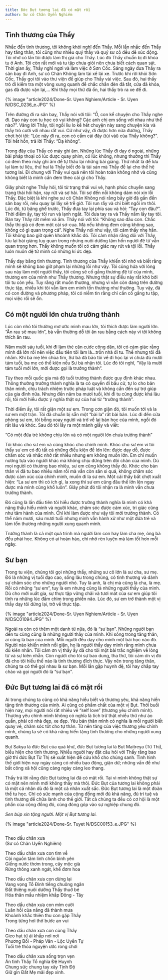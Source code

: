 ```yaml
---
title: Đức Bụt tương lai đã có mặt rồi
author: Sư cô Chân Uyển Nghiêm
---
```


## Tình thương của Thầy

Nhắc đến tình thương, tôi không khỏi nghĩ đến Thầy. Mỗi lần nhắc đến Thầy hay tăng thân, tôi cũng như nhiều quý thầy và quý sư cô đều dễ xúc động. Tôi nhớ có lần tôi được làm thị giả cho Thầy. Lúc đó Thầy chuẩn bị đi khóa tu ở Anh. Tôi còn rất mới và tu tập chưa giỏi nên chưa biết cách quan sát. Thời gian ấy, Thầy nghỉ ngơi và làm việc ở Sơn Cốc. Sáng ngày đưa Thầy ra sân bay đi Anh, sư cô Chân Không làm tài xế lái xe. Trước khi rời khỏi Sơn Cốc, Thầy gọi tôi vào thư viện để giúp cho Thầy vài việc. Sau đó, hai thầy trò đi kiểm tra một vòng xung quanh để chắc chắn đèn đã tắt, cửa đã khóa, gas đã được vặn lại,… Khi thấy mọi thứ đã ổn, hai thầy trò ra xe để đi.

{% image "article2024/Done-Sr. Uyen Nghiem/Article - Sr. Uyen N/DSC_0236_e.JPG" %}

<!-- {% image "article2024/Done-Sr. Uyen Nghiem/Poem-Sr. Uyen N/L1004967.jpg" %}
{% image "article2024/Done-Sr. Uyen Nghiem/Poem-Sr. Uyen N/con duy tri dia xuc.JPG" %}
{% image "article2024/Done-Sr. Uyen Nghiem/Poem-Sr. Uyen N/L1004533.JPG" %} -->

Trên đường đi ra sân bay, Thầy nói với tôi: “Ồ, con kể chuyện cho Thầy nghe đi. Dạo này con tu học có vui không? Các anh chị em sống với nhau như thế nào?”. Vâng lời Thầy, tôi ngồi líu lo kể hết chuyện này sang chuyện kia và thầy trò cười với nhau rất vui. Cứ như vậy, đi được hơn nửa đường, Thầy chợt hỏi tôi: “Lúc nãy đi ra, con có cầm cái đãy (túi vải) của Thầy không?”. Tôi hết hồn, trả lời Thầy: “Dạ không”.

Trong đãy của Thầy có máy ghi âm. Những lúc Thầy đi dạy ở ngoài, những bài pháp thoại có lúc được quay phim, có lúc không, nhưng thường thì Thầy có đem theo máy ghi âm để tự thâu lại những bài giảng. Thứ nhất là để lưu lại làm tư liệu, thứ hai là Thầy biết đó là tài sản mà Thầy để lại cho thế hệ tương lai. Đi chung với Thầy vui quá nên tôi hoàn toàn không nhớ và cũng không biết là mình cần đem theo cái gì cho Thầy.

Giây phút nghe Thầy hỏi, tôi từ trạng thái vui vẻ, hạnh phúc chuyển sang trạng thái hối hận, ray rứt và sợ hãi. Tôi sợ đến nỗi không dám nói xin lỗi Thầy. Đặc biệt là khi nghe sư cô Chân Không nói rằng bây giờ đã gần đến sân bay rồi, nếu quay lại lấy sẽ trễ giờ. Tôi run rẩy và chỉ biết ngồi im thôi. Lúc đó, từ băng ghế trước, Thầy đưa tay lại phía sau và hỏi: “Tay con đâu?”. Thời điểm ấy, tay tôi run và lạnh ngắt. Tôi đưa tay ra và Thầy nắm lấy tay tôi. Bàn tay Thầy rất mềm và ấm. Thầy nói với tôi: “Không sao đâu con. Chắc thầy thị giả có đem một cái sơ-cua. Mà nếu không đem cũng không sao, không có gì quan trọng cả”. Nghe Thầy nói như vậy, tôi cảm thấy nhẹ hẳn. Tôi không bao giờ quên khoảnh khắc đó. Tôi cảm nhận rằng đối với Thầy, lưu lại bài giảng tuy quan trọng nhưng nuôi dưỡng tâm hồn người đệ tử vẫn quan trọng hơn. Thầy không muốn tôi có cảm giác ray rứt và tội lỗi. Thầy luôn muốn đệ tử mình có những kí ức đẹp.

Thầy dạy bằng tình thương. Tình thương của Thầy khiến tôi nhớ và biết rằng mình sẽ không bao giờ phạm lại những lỗi như vậy. Tôi cũng hứa với lòng sau này làm một người thầy, tôi cũng sẽ cố gắng thương đệ tử của mình, thương em của mình như Thầy thương. Nhưng thật sự điều này rất khó bởi tôi tu còn yếu. Tuy rằng rất muốn thương, nhưng vì vẫn còn đang trên đường thực tập, nhiều khi tôi vẫn làm em mình tổn thương như thường. Tuy vậy, đã có con đường và phương pháp, tôi có niềm tin rằng chỉ cần cố gắng tu tập, mọi việc rồi sẽ ổn.

## Có một người lớn chưa trưởng thành

Lúc còn nhỏ tôi thường mơ ước mình mau lớn, tôi thích được làm người lớn. “Ăn rau sẽ mau lớn”, bà vẫn thường dỗ tôi ăn rau bằng cách này vì tôi không thích ăn rau.

Năm mười sáu tuổi, khi đi làm thẻ căn cước công dân, tôi có cảm giác rằng mình đã lớn rồi nên việc đầu tiên tôi làm là…trốn nhà đi tu. Thế nhưng tôi đã nhầm. Khi ba mẹ lên chùa tìm, Sư bà đã bảo tôi về đi học lại vì chưa đủ mười tám tuổi, ba mẹ có thể kiện nếu Sư bà nhận tôi. Lúc đó tôi nghĩ, “Vậy là mười tám tuổi mới lớn, mới được gọi là trưởng thành”.

Tùy theo mỗi quốc gia mà độ tuổi trưởng thành được quy định khác nhau. Thông thường trưởng thành nghĩa là ta có quyền đi bầu cử, tự lo cho bản thân mình, chịu trách nhiệm trước pháp luật và không cần đến sự trợ giúp của gia đình nữa. Nhưng đến năm ba mươi tuổi, khi đi tu cũng được khá lâu rồi, tôi mới hiểu được ý nghĩa thật sự của hai từ “trưởng thành”.

Thời điểm ấy, tôi rất giận một sư em. Trong cơn giận đó, tôi muốn tới và la sư em một trận. Tôi đã chuẩn bị sẵn một “bài la” rất bài bản. Lúc đi đến cửa phòng sư em, tôi bỗng xoay người và trở về lại bàn học của mình, ngồi đó rất lâu và khóc. Sau đó tôi lấy ra một mảnh giấy và viết:

<div class="verse"><p>“Có một đứa trẻ không chịu lớn và có một người lớn chưa trưởng thành”</p></div>

Tôi khóc cho sư em và cũng khóc cho chính mình. Khóc cho sư em vì tôi thấy sư em có đủ tất cả những điều kiện để lớn lên: được dạy dỗ, được chăm sóc và nhắc nhở rất nhiều nhưng em không muốn lớn. Em chỉ muốn nương tựa vào người khác mà không chịu đứng trên đôi chân của mình. Dù mọi người có thương bao nhiêu, sư em cũng không thấy đủ. Khóc cho bản thân vì đã tu bao nhiêu năm rồi mà vẫn còn sân si quá, không chăm sóc được cảm xúc của chính mình, muốn đi la sư em. Một cái thấy bất chợt xuất hiện: “La sư em thì có ích gì, la xong thì sư em cũng đâu thể lớn lên ngay được mà mình cũng khổ luôn”. Giây phút đó tôi nhận ra là mình vẫn chưa trưởng thành.

Đó cũng là lần đầu tiên tôi hiểu được trưởng thành nghĩa là mình có khả năng thấu hiểu mình và người khác, chăm sóc được cảm xúc, tri giác cũng như tâm hành của mình. Chỉ khi làm được như vậy tôi mới trưởng thành. Có thể năm mươi, sáu mươi tuổi nhưng mình vẫn hành xử như một đứa trẻ và làm tổn thương những người xung quanh mình.

Trưởng thành là cả một quá trình mà người làm con hay làm cha mẹ, ông bà đều phải học. Không có ai hoàn hảo, chỉ nhờ rèn luyện mà làm tốt hơn mỗi ngày.

## Sư bạn

Trong tu viện, chúng tôi gọi những thầy, những sư cô lớn là sư cha, sư mẹ. Đó là những vị tuổi đạo cao, sống lâu trong chúng, có tình thương và dành sự chăm sóc cho những người nhỏ. Tuy là anh, là chị mà cũng là cha, là mẹ. Rồi có những “sư em”, tuy là em nhưng cũng là những người thầy của mình. Dù cho mới xuất gia, sự thực tập vững chãi và tươi mát của sư em giúp tôi tỉnh ra những lúc đắm chìm trong phiền não. Lúc đó, sư em trở thành một vị thầy dạy tôi dừng lại, trở về thực tập.

{% image "article2024/Done-Sr. Uyen Nghiem/Article - Sr. Uyen N/DSC01094.JPG" %}

Ngoài ra còn có thêm một danh từ nữa, đó là “sư bạn”. Những người bạn đến tu cùng cũng là những người thầy của mình. Khi sống trong tăng thân, ai cũng là bạn của mình. Mỗi người đều dạy cho mình một bài học nào đó. Người nào khiến mình nổi giận, họ là người thầy dạy mình rằng mình chưa đủ kiên nhẫn. Tôi cảm ơn vị thầy ấy đã cho tôi một bài trắc nghiệm về lòng từ và sự kiên nhẫn. Còn người cho tôi sự bao dung, tha thứ, tôi cảm ơn vị đó đã cho tôi hiểu thế nào là tình thương đích thực. Vậy nên trong tăng thân, chúng ta có thể gọi nhau là sư bạn. Mỗi lần gặp huynh đệ, tôi hay chắp tay chào và gọi người đó là “sư bạn”.

## Đức Bụt tương lai đã có mặt rồi

Ai trong chúng ta cũng có khả năng hiểu biết và thương yêu, khả năng hiến tặng tình thương của mình. Ai cũng có phẩm chất của một vị Bụt. Thời buổi hiện nay, mọi người nói rất nhiều về “self love” (thương yêu chính mình). Thương yêu chính mình không có nghĩa là tích trữ thật nhiều thứ như áo quần, phải có nhà đẹp, xe đẹp. Yêu bản thân mình có nghĩa là mỗi người biết quay về, chăm sóc tốt cho tự thân. Từ nền tảng của việc thương yêu chính mình, chúng ta sẽ có khả năng hiến tặng tình thương cho những người xung quanh.

Bụt Sakya là đức Bụt của quá khứ, đức Bụt tương lai là Bụt Maitreya (Từ Thị), biểu hiện cho tình thương. Nhiều người hay đặt câu hỏi với Thầy rằng bao giờ thì đức Bụt Từ Thị sẽ xuất hiện để cứu khổ cho chúng sanh. Tình hình thế giới hiện nay ngày càng có nhiều bạo động, giận dữ; những vấn đề như bất công xã hội cũng càng ngày càng leo thang.

Thầy trả lời rằng đức Bụt tương lai đã có mặt rồi. Tại vì mình không thật sự có mặt nên mình mới không thấy mà thôi. Đức Bụt của tương lai không phải là một cá nhân dù đó là một cá nhân xuất sắc. Đức Bụt tương lai là một đoàn thể tu học. Chỉ có sức mạnh của cộng đồng mới đủ khả năng, đủ trí tuệ và tình thương để chữa lành cho thế giới. Tất cả chúng ta đều có cơ hội là một phần của cộng đồng đó, cùng đóng góp vào sự nghiệp chung đó.

<!-- {% image "article2024/Done-Sr. Uyen Nghiem/Article - Sr. Uyen N/DSC00153_e.JPG" %} -->

*Sen búp xin tặng người. Một vị Bụt tương lai.*

{% image "article2024/Done-Sr. Tuyet N/DSC00153_e.JPG" %}

<div class="verse" style="column-span: all;">
<p>Theo dấu chân xưa<br/>
(Sư cô Chân Uyển Nghiêm)</p>

<p>Theo dấu chân xưa con tìm về<br/>
Cội nguồn tâm linh chốn bình yên<br/>
Giếng nước thơm trong, cây mộc già<br/>
Rừng thông xanh ngát, khế đơm hoa</p>

<p>Theo dấu chân xưa con dừng lại<br/>
Vang vọng Tổ Đình tiếng chuông ngân<br/>
Đất thiêng nuôi dưỡng Thầy thuở bé<br/>
Hóa thân mầu nhiệm khắp Đông - Tây</p>

<p>Theo dấu chân xưa con mỉm cười<br/>
Luân hồi của nắng đã thành mưa<br/>
Khoảnh khắc thiên thu con gặp Thầy<br/>
Trong từng hơi thở bước an vui</p>

<p>Theo dấu chân xưa con cùng Thầy<br/>
Gieo hạt từ ái khắp nơi nơi<br/>
Phương Bối - Pháp Vân - Lộc Uyển Tự<br/>
Tuổi trẻ thỏa nguyện ước rong chơi</p>

<p>Theo dấu chân xưa sống trọn vẹn<br/>
Ân tình Thầy Tổ nghĩa Đệ Huynh<br/>
Chung sức chung tay xây Tịnh Độ<br/>
Giữ gìn Đất Mẹ mãi đẹp xinh.</p></div>